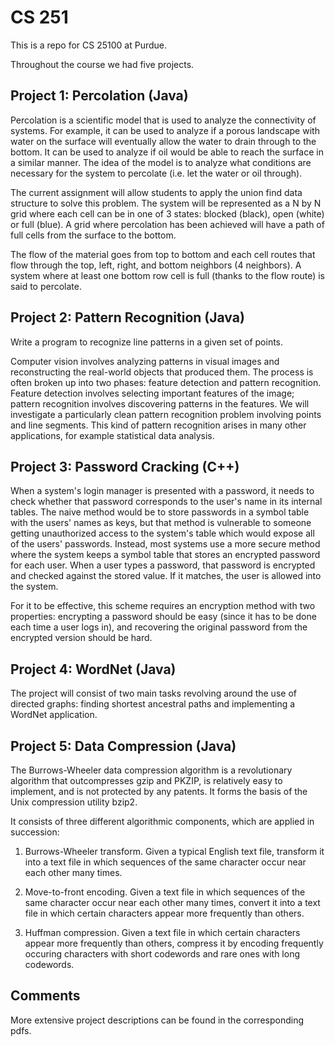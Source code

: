 # CS 251
This is a repo for CS 25100 at Purdue.

Throughout the course we had five projects.

## Project 1: Percolation (Java)
Percolation is a scientific model that is used to analyze the connectivity of systems. For example, it can be used to analyze if a porous landscape with water on the surface will eventually allow the water to drain through to the bottom. It can be used to analyze if oil would be able to reach the surface in a similar manner. The idea of the model is to analyze what conditions are necessary for the system to percolate (i.e. let the water or oil through).
  
The current assignment will allow students to apply the union find data structure to solve this problem. The system will be represented as a N by N grid where each cell can be in one of 3 states: blocked (black), open (white) or full (blue). A grid where percolation has been achieved will have a path of full cells from the surface to the bottom.
  
The flow of the material goes from top to bottom and each cell routes that flow through the top, left, right, and bottom neighbors (4 neighbors). A system where at least one bottom row cell is full (thanks to the flow route) is said to percolate.

## Project 2: Pattern Recognition (Java)
Write a program to recognize line patterns in a given set of points.

Computer vision involves analyzing patterns in visual images and reconstructing the real-world objects that produced them. The process is often broken up into two phases: feature detection and pattern recognition. Feature detection involves selecting important features of the image; pattern recognition involves discovering patterns in the features. We will investigate a particularly clean pattern recognition problem involving points and line segments. This kind of pattern recognition arises in many other applications, for example statistical data analysis.

## Project 3: Password Cracking (C++)
When a system's login manager is presented with a password, it needs to check whether that password corresponds to the user's name in its internal tables. The naive method would be to store passwords in a symbol table with the users' names as keys, but that method is vulnerable to someone getting unauthorized access to the system's table which would expose all of the users' passwords. Instead, most systems use a more secure method where the system keeps a symbol table that stores an encrypted password for each user. When a user types a password, that password is encrypted and checked against the stored value. If it matches, the user is allowed into the system. 

For it to be effective, this scheme requires an encryption method with two properties: encrypting a password should be easy (since it has to be done each time a user logs in), and recovering the original password from the encrypted version should be hard.

## Project 4: WordNet (Java)
The project will consist of two main tasks revolving around the use of directed graphs: finding shortest ancestral paths and implementing a WordNet application.

## Project 5: Data Compression (Java)
The Burrows-Wheeler data compression algorithm is a revolutionary algorithm that outcompresses gzip and PKZIP, is relatively easy to implement, and is not protected by any patents. It forms the basis of the Unix compression utility bzip2.

It consists of three different algorithmic components, which are applied in succession:
1. Burrows-Wheeler transform. Given a typical English text file, transform it into a text file in which sequences of the same character occur near each other many times.

2. Move-to-front encoding. Given a text file in which sequences of the same character occur near each other many times, convert it into a text file in which certain characters appear more frequently than others.

3. Huffman compression. Given a text file in which certain characters appear more frequently than others, compress it by encoding frequently occuring characters with short codewords and rare ones with long codewords.

## Comments
More extensive project descriptions can be found in the corresponding pdfs.
